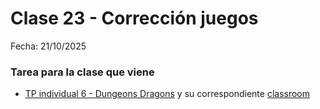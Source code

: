 # Clase 23 - Corrección juegos

Fecha: 21/10/2025


### Tarea para la clase que viene

* [TP individual 6 - Dungeons Dragons](https://docs.google.com/document/d/1aiHgorQBgIp3TRaGWyV6uTa1YHjldc1wSILqUrrpENA/edit?usp=sharing) y su correspondiente [classroom](https://classroom.github.com/a/hGRhETid)
